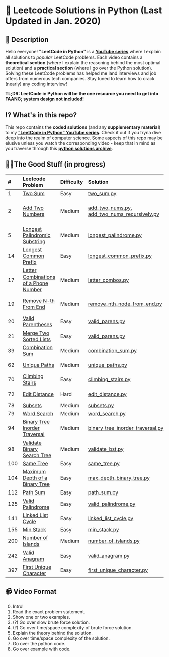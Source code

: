 # 🐍 Leetcode Solutions in Python (Last Updated in Jan. 2020)

## 📖 Description
Hello everyone! **"LeetCode in Python"** is a **[YouTube series](https://www.youtube.com/watch?v=pypLtNT8aNY&list=PLTJ_bWjv6i7xuOoib_cLLEbkH0EeweLej)** where I explain all solutions to *popular* LeetCode problems. Each video contains a **theoretical section** (where I explain the reasoning behind the most optimal solution) and a **practical section** (where I go over the Python solution). Solving these LeetCode problems has helped me land interviews and job offers from numerous tech companies. Stay tuned to learn how to crack (nearly) any coding interview!

**TL;DR: LeetCode in Python will be the one resource you need to get into FAANG; system design not included!**

## ⁉️ What's in this repo?

This repo contains the **coded solutions** (and any **supplementary material**) to my **["LeetCode in Python" YouTube series](https://www.youtube.com/watch?v=pypLtNT8aNY&list=PLTJ_bWjv6i7xuOoib_cLLEbkH0EeweLej)**. Check it out if you tryna dive deep into the realm of computer science. Some aspects of this repo may be elusive unless you watch the corresponding video - keep that in mind as you traverse through this **[python solutions archive](https://github.com/TeluguGameboy/leetcode/tree/master/solutions)**.

## 👌🏾The Good Stuff (in progress)

  | #  | Leetcode Problem | Difficulty | Solution | YouTube Tutorial |
  | :- | :--------------- | :--------- | :------- | :--------------- |
  | 1 | [Two Sum](https://leetcode.com/problems/two-sum/) | Easy | [two_sum.py](https://github.com/TeluguGameboy/leetcode/tree/master/solutions/two_sum/two_sum.py) | [Two Sum](https://www.youtube.com/watch?v=pypLtNT8aNY) |
  | 2 | [Add Two Numbers](https://leetcode.com/problems/add-two-numbers/) | Medium | [add_two_nums.py](https://github.com/TeluguGameboy/lip/blob/master/solutions/add_two_nums/add_two_nums.py), [add_two_nums_recursively.py](https://github.com/TeluguGameboy/lip/blob/master/solutions/add_two_nums/add_two_nums_recursively.py) | [Iterative Approach](https://www.youtube.com/watch?v=SbcCpAw_8Dg), [Recursive Approach](https://www.youtube.com/watch?v=G6X7Fn2IDPE) |
  | 5 | [Longest Palindromic Substring](https://leetcode.com/problems/longest-palindromic-substring/) | Medium | [longest_palindrome.py](https://github.com/TeluguGameboy/lip/blob/master/solutions/longest_palindromic_substring/longest_palindrome.py) | [Longest Palindromic Substring](https://www.youtube.com/watch?v=xYBKMV92YrM) |
  | 14 | [Longest Common Prefix](https://leetcode.com/problems/longest-common-prefix/) | Easy | [longest_common_prefix.py](https://github.com/TeluguGameboy/lip/blob/master/solutions/longest_common_prefix/longest_common_prefix.py) | |
  | 17 | [Letter Combinations of a Phone Number](https://leetcode.com/problems/letter-combinations-of-a-phone-number/) | Medium | [letter_combos.py](https://github.com/TeluguGameboy/lip/blob/master/solutions/19/letter_combos.py) | [Letter Combos](https://www.youtube.com/watch?v=s1TuIgs1gMs) |
  | 19 | [Remove N-th From End](https://leetcode.com/problems/remove-nth-node-from-end-of-list/) | Medium | [remove_nth_node_from_end.py](https://github.com/TeluguGameboy/lip/blob/master/solutions/19/remove_nth_node_from_end.py) | [Remove Nth Node From End of List](https://www.youtube.com/watch?v=tk6fo3Z-qkQ) |
  | 20 | [Valid Parentheses](https://leetcode.com/problems/valid-parentheses/) | Easy | [valid_parens.py](https://github.com/TeluguGameboy/lip/blob/master/solutions/valid_parentheses/valid_parens.py) | [Valid Parentheses](https://www.youtube.com/watch?v=hlbuyOgxHbs) |
  | 21 | [Merge Two Sorted Lists](https://leetcode.com/problems/merge-two-sorted-lists/) | Easy | [valid_parens.py](https://github.com/TeluguGameboy/lip/blob/master/solutions/21/merge_two_lists.py) | [Merge Two Sorted Lists](https://www.youtube.com/watch?v=r3MAkVZkD0s) |
  | 39 | [Combination Sum](https://leetcode.com/problems/combination-sum/) | Medium | [combination_sum.py](https://github.com/TeluguGameboy/lip/blob/master/solutions/39/combination_sum.py) |  |
  | 62 | [Unique Paths](https://leetcode.com/problems/unique-paths/) | Medium | [unique_paths.py](https://github.com/TeluguGameboy/lip/blob/master/solutions/unique_paths/unique_paths.py) | [Unique Paths](https://www.youtube.com/watch?v=RYpd5VzxlKQ) |
  | 70 | [Climbing Stairs](https://leetcode.com/problems/climbing-stairs/) | Easy | [climbing_stairs.py](https://github.com/TeluguGameboy/lip/blob/master/solutions/70/climbing_stairs.py) | [Climbing Stairs](https://www.youtube.com/watch?v=Eg2BjTmnLS8) |
  | 72 | [Edit Distance](https://leetcode.com/problems/edit-distance/) | Hard | [edit_distance.py](https://github.com/TeluguGameboy/lip/blob/master/solutions/72/edit_distance.py) | [Edit Distance](https://www.youtube.com/watch?v=z6wr9E-Bm1c) |
  | 78 | [Subsets](https://leetcode.com/problems/subsets/) | Medium | [subsets.py](https://github.com/TeluguGameboy/lip/blob/master/solutions/78/subsets.py) | [Subsets](https://www.youtube.com/watch?v=LiuEfq37hqc) |
  | 79 | [Word Search](https://leetcode.com/problems/word-search/) | Medium | [word_search.py](https://github.com/TeluguGameboy/lip/blob/master/solutions/79/word_search.py) |  |
  | 94 | [Binary Tree Inorder Traversal](https://leetcode.com/problems/binary-tree-inorder-traversal/) | Medium | [binary_tree_inorder_traversal.py](https://github.com/TeluguGameboy/lip/blob/master/solutions/94/binary_tree_inorder_traversal.py) |  |
  | 98 | [Validate Binary Search Tree](https://leetcode.com/problems/validate-binary-search-tree/) | Medium | [validate_bst.py](https://github.com/TeluguGameboy/lip/blob/master/solutions/98/validate_bst.py) | [Validate Binary Search Tree](https://www.youtube.com/watch?v=ofuXorE-JKE) |
  | 100 | [Same Tree](https://leetcode.com/problems/same-tree/) | Easy | [same_tree.py](https://github.com/TeluguGameboy/lip/blob/master/solutions/100/same_tree.py) | [Same Tree](https://www.youtube.com/watch?v=CI2dZdK-tQg) |
  | 104 | [Maximum Depth of a Binary Tree](https://leetcode.com/problems/maximum-depth-of-binary-tree/) | Easy | [max_depth_binary_tree.py](https://github.com/TeluguGameboy/lip/blob/master/solutions/104/max_depth_binary_tree.py) | [Maximum Depth of a Binary Tree](https://www.youtube.com/watch?v=to2XMEXE1ms)  |
  | 112 | [Path Sum](https://leetcode.com/problems/path-sum/) | Easy | [path_sum.py](https://github.com/TeluguGameboy/lip/blob/master/solutions/112/path_sum.py) | [Path Sum](https://www.youtube.com/watch?v=IIPJ9tRYsg0) |
  | 125 | [Valid Palindrome](https://leetcode.com/problems/valid-palindrome/) | Easy | [valid_palindrome.py](https://github.com/TeluguGameboy/lip/blob/master/solutions/125/valid_palindrome.py) |  |
  | 141 | [Linked List Cycle](https://leetcode.com/problems/linked-list-cycle/) | Easy | [linked_list_cycle.py](https://github.com/TeluguGameboy/lip/blob/master/solutions/141/linked_list_cycle.py) | [Linked List Cycle](https://www.youtube.com/watch?v=kbNLEVkNT1g) |
  | 155 | [Min Stack](https://leetcode.com/problems/min-stack/) | Easy | [min_stack.py](https://github.com/TeluguGameboy/lip/blob/master/solutions/155/min_stack.py) | [Min Stack](https://www.youtube.com/watch?v=2wqSq2Lde-Q) |
  | 200 | [Number of Islands](https://leetcode.com/problems/number-of-islands/) | Medium | [number_of_islands.py](https://github.com/TeluguGameboy/lip/blob/master/solutions/200/number_of_islands.py) | [Num of Islands](https://www.youtube.com/watch?v=z5c2pJeMqOw) |
  | 242 | [Valid Anagram](https://leetcode.com/problems/valid-anagram/) | Easy | [valid_anagram.py](https://github.com/TeluguGameboy/lip/blob/master/solutions/242/valid_anagram.py) | [Valid Anagram](https://www.youtube.com/watch?v=1ns7UFp1o54) |
  | 397 | [First Unique Character](https://leetcode.com/problems/first-unique-character-in-a-string/) | Easy | [first_unique_character.py](https://github.com/TeluguGameboy/lip/blob/master/solutions/397/first_unique_character.py) |  |


## 📹 Video Format
0. Intro!
1. Read the exact problem statement.
2. Show one or two examples.
3. (?) Go over slow brute force solution.
4. (?) Go over time/space complexity of brute force solution.
5. Explain the theory behind the solution.
6. Go over time/space complexity of the solution.
7. Go over the python code.
8. Go over example with code.
